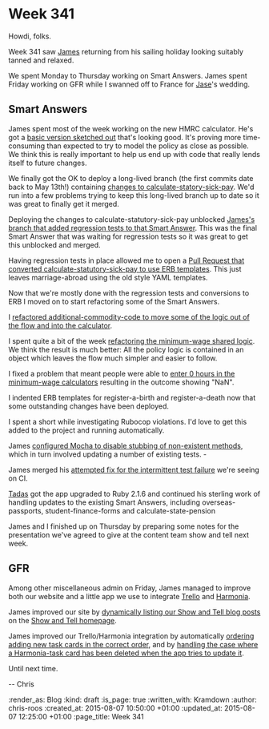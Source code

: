 Week 341
========

Howdi, folks.

Week 341 saw [James][] returning from his sailing holiday looking suitably tanned and relaxed.

We spent Monday to Thursday working on Smart Answers. James spent Friday working on GFR while I swanned off to France for [Jase][]'s wedding.

## Smart Answers

James spent most of the week working on the new HMRC calculator. He's got a [basic version sketched out][pr-1859] that's looking good. It's proving more time-consuming than expected to try to model the policy as close as possible. We think this is really important to help us end up with code that really lends itself to future changes.

We finally got the OK to deploy a long-lived branch (the first commits date back to May 13th!) containing [changes to calculate-statory-sick-pay][pr-1777]. We'd run into a few problems trying to keep this long-lived branch up to date so it was great to finally get it merged.

Deploying the changes to calculate-statutory-sick-pay unblocked [James's branch that added regression tests to that Smart Answer][pr-1821]. This was the final Smart Answer that was waiting for regression tests so it was great to get this unblocked and merged.

Having regression tests in place allowed me to open a [Pull Request that converted calculate-statutory-sick-pay to use ERB templates][pr-1863]. This just leaves marriage-abroad using the old style YAML templates.

Now that we're mostly done with the regression tests and conversions to ERB I moved on to start refactoring some of the Smart Answers.

I [refactored additional-commodity-code to move some of the logic out of the flow and into the calculator][pr-1850].

I spent quite a bit of the week [refactoring the minimum-wage shared logic][pr-1856]. We think the result is much better: All the policy logic is contained in an object which leaves the flow much simpler and easier to follow.

I fixed a problem that meant people were able to [enter 0 hours in the minimum-wage calculators][pr-1852] resulting in the outcome showing "NaN".

I indented ERB templates for register-a-birth and register-a-death now that some outstanding changes have been deployed.

I spent a short while investigating Rubocop violations. I'd love to get this added to the project and running automatically.

James [configured Mocha to disable stubbing of non-existent methods][pr-1866], which in turn involved updating a number of existing tests. -

James merged his [attempted fix for the intermittent test failure][pr-1816] we're seeing on CI.

[Tadas][] got the app upgraded to Ruby 2.1.6 and continued his sterling work of handling updates to the existing Smart Answers, including overseas-passports, student-finance-forms and calculate-state-pension

James and I finished up on Thursday by preparing some notes for the presentation we've agreed to give at the content team show and tell next week.

## GFR

Among other miscellaneous admin on Friday, James managed to improve both our website and a little app we use to integrate [Trello][] and [Harmonia][].

James improved our site by [dynamically listing our Show and Tell blog posts][e508d7e] on the [Show and Tell homepage][].

James improved our Trello/Harmonia integration by automatically [ordering adding new task cards in the correct order][7ac7990], and by [handling the case where a Harmonia-task card has been deleted when the app tries to update it][a82bbae].

Until next time.

-- Chris

[7ac7990]: https://github.com/freerange/webhooks/commit/7ac7990bb6a662be6b3345386b572388a03da0e7
[a82bbae]: https://github.com/freerange/webhooks/commit/a82bbae04b644c426d8001e24a0a2364bbca4526
[e508d7e]: https://github.com/freerange/site/commit/e508d7eeddc41615532bbbaae72e2146abe8c900
[Harmonia]: https://harmonia.io/
[James]: /james-mead
[Jase]: http://jasoncale.com/
[pr-1777]: https://github.com/alphagov/smart-answers/pull/1777
[pr-1816]: https://github.com/alphagov/smart-answers/pull/1816
[pr-1821]: https://github.com/alphagov/smart-answers/pull/1821
[pr-1850]: https://github.com/alphagov/smart-answers/pull/1850
[pr-1852]: https://github.com/alphagov/smart-answers/pull/1852
[pr-1856]: https://github.com/alphagov/smart-answers/pull/1856
[pr-1859]: https://github.com/alphagov/smart-answers/pull/1859
[pr-1863]: https://github.com/alphagov/smart-answers/pull/1863
[pr-1866]: https://github.com/alphagov/smart-answers/pull/1866
[Show and Tell homepage]: http://gofreerange.com/show-and-tell-events
[Tadas]: https://github.com/tadast
[Trello]: https://trello.com/

:render_as: Blog
:kind: draft
:is_page: true
:written_with: Kramdown
:author: chris-roos
:created_at: 2015-08-07 10:50:00 +01:00
:updated_at: 2015-08-07 12:25:00 +01:00
:page_title: Week 341
